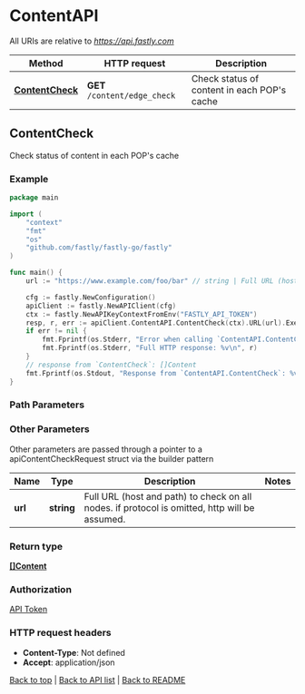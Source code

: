 # ContentAPI

All URIs are relative to *https://api.fastly.com*

Method | HTTP request | Description
------------- | ------------- | -------------
[**ContentCheck**](ContentAPI.md#ContentCheck) | **GET** `/content/edge_check` | Check status of content in each POP&#39;s cache



## ContentCheck

Check status of content in each POP's cache



### Example

```go
package main

import (
    "context"
    "fmt"
    "os"
    "github.com/fastly/fastly-go/fastly"
)

func main() {
    url := "https://www.example.com/foo/bar" // string | Full URL (host and path) to check on all nodes. if protocol is omitted, http will be assumed. (optional)

    cfg := fastly.NewConfiguration()
    apiClient := fastly.NewAPIClient(cfg)
    ctx := fastly.NewAPIKeyContextFromEnv("FASTLY_API_TOKEN")
    resp, r, err := apiClient.ContentAPI.ContentCheck(ctx).URL(url).Execute()
    if err != nil {
        fmt.Fprintf(os.Stderr, "Error when calling `ContentAPI.ContentCheck`: %v\n", err)
        fmt.Fprintf(os.Stderr, "Full HTTP response: %v\n", r)
    }
    // response from `ContentCheck`: []Content
    fmt.Fprintf(os.Stdout, "Response from `ContentAPI.ContentCheck`: %v\n", resp)
}
```

### Path Parameters



### Other Parameters

Other parameters are passed through a pointer to a apiContentCheckRequest struct via the builder pattern


Name | Type | Description  | Notes
------------- | ------------- | ------------- | -------------
 **url** | **string** | Full URL (host and path) to check on all nodes. if protocol is omitted, http will be assumed. | 

### Return type

[**[]Content**](Content.md)

### Authorization

[API Token](https://developer.fastly.com/reference/api/#authentication)

### HTTP request headers

- **Content-Type**: Not defined
- **Accept**: application/json

[Back to top](#) | [Back to API list](../README.md#documentation-for-api-endpoints) | [Back to README](../README.md)
